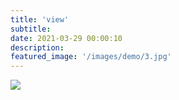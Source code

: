 ```yaml
---
title: 'view'
subtitle:
date: 2021-03-29 00:00:10
description:
featured_image: '/images/demo/3.jpg'
---
```


![](/images/demo/3.jpg)